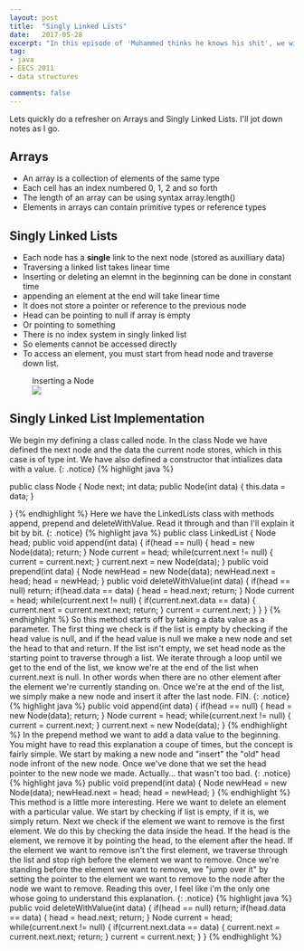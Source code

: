 ```yaml
---
layout: post
title:  "Singly Linked Lists"
date:   2017-05-28
excerpt: "In this episode of 'Muhammed thinks he knows his shit', we will go over Singly Linked List and how to implement it"
tag:
- java
- EECS 2011
- data structures

comments: false
---
```

Lets quickly do a refresher on Arrays and Singly Linked Lists. I'll jot down notes as I go.

## Arrays
- An array is a collection of elements of the same type
- Each cell has an index numbered 0, 1, 2 and so forth
- The length of an array can be using syntax array.length()
- Elements in arrays can contain primitive types or reference types

## Singly Linked Lists
- Each node has a **single** link to the next node (stored as auxilliary data)
- Traversing a linked list takes linear time
- Inserting or deleting an elemnt in the beginning can be done in constant time
- appending an element at the end will take linear time
- It does not store a pointer or reference to the previous node
- Head can be pointing to null if array is empty
- Or pointing to something
- There is no index system in singly linked list
- So elements cannot be accessed directly
- To access an element, you must start from head node and traverse down list.


<figure>
<figcaption>Inserting a Node</figcaption>
 <a href="http://www.java2novice.com/images/sll_insert_after.png"><img src="http://www.java2novice.com/images/sll_insert_after.png"></a>
</figure>

## Singly Linked List Implementation
We begin my defining a class called node. In the class Node we have defined the next node and the data the current node stores, which in this case is of type int. We have also defined a constructor that intializes data with a value. {: .notice}
{% highlight java %}

public class Node
{
	Node next;
	int data;
	public Node(int data)
	{
		this.data = data;
	}

}
{% endhighlight %}
Here we have the LinkedLists class with methods append, prepend and deleteWithValue. Read it through and than I'll explain it bit by bit. {: .notice}
{% highlight java %}
public class LinkedList
{
	Node head;
	public void append(int data)
	{
		if(head == null)
		{
			head = new Node(data);
			return;
		}
		Node current = head;
		while(current.next != null)
		{
			current = current.next;
		}
		current.next = new Node(data);
	}
	public void prepend(int data)
	{
		Node newHead = new Node(data);
		newHead.next = head;
		head = newHead;
	}
	public void deleteWithValue(int data)
	{
		if(head == null) return;
		if(head.data == data)
		{
			head = head.next;
			return;
		}
		Node current = head;
		while(current.next != null)
		{
			if(current.next.data == data)
			{
				current.next = current.next.next;
				return;
			}
			current = current.next;
		}
	}
}
{% endhighlight %}
So this method starts off by taking a data value as a parameter. The first thing we check is if the list is empty by checking if the head value is null, and if the head value is null we make a new node and set the head to that and return. If the list isn't empty, we set head node as the starting point to traverse through a list. We iterate through a loop until we get to the end of the list, we know we're at the end of the list when current.next is null. In other words when there are no other element after the element we're currently standing on. Once we're at the end of the list, we simply make a new node and insert it after the last node. FIN. {: .notice}
{% highlight java %}
public void append(int data)
{
  if(head == null)
  {
    head = new Node(data);
    return;
  }
  Node current = head;
  while(current.next != null)
  {
    current = current.next;
  }
  current.next = new Node(data);
}
{% endhighlight %}
In the prepend method we want to add a data value to the beginning. You might have to read this explanation a coupe of times, but the concept is fairly simple. We start by making a new node and "insert" the "old" head node infront of the new node. Once we've done that we set the head pointer to the new node we made.  Actually... that wasn't too bad. {: .notice}
{% highlight java %}
public void prepend(int data)
{
  Node newHead = new Node(data);
  newHead.next = head;
  head = newHead;
}
{% endhighlight %}
This method is a little more interesting. Here we want to delete an element with a particular value. We start by checking if list is empty, if it is, we simply return. Next we check if the element we want to remove is the first element. We do this by checking the data inside the head. If the head is the element, we remove it by pointing the head, to the element after the head. If the element we want to remove isn't the first element, we traverse through the list and stop righ before the element we want to remove. Once we're standing before the element we want to remove, we "jump over it" by setting the pointer to the element we want to remove to the node after the node we want to remove. Reading this over, I feel like i'm the only one whose going to understand this explanation. {: .notice}
{% highlight java %}
public void deleteWithValue(int data)
{
  if(head == null) return;
  if(head.data == data)
  {
    head = head.next;
    return;
  }
  Node current = head;
  while(current.next != null)
  {
    if(current.next.data == data)
    {
      current.next = current.next.next;
      return;
    }
    current = current.next;
  }
}
{% endhighlight %}

